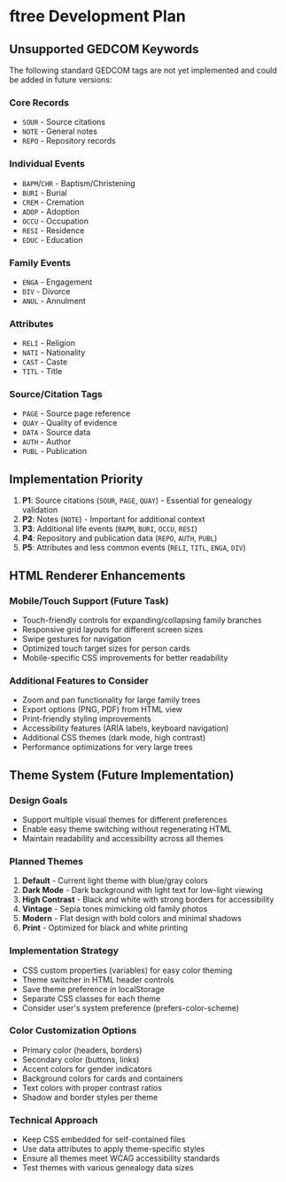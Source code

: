 # ftree Development Plan

## Unsupported GEDCOM Keywords

The following standard GEDCOM tags are not yet implemented and could be added in future versions:

### Core Records
- `SOUR` - Source citations
- `NOTE` - General notes
- `REPO` - Repository records

### Individual Events
- `BAPM`/`CHR` - Baptism/Christening
- `BURI` - Burial
- `CREM` - Cremation
- `ADOP` - Adoption
- `OCCU` - Occupation
- `RESI` - Residence
- `EDUC` - Education

### Family Events
- `ENGA` - Engagement
- `DIV` - Divorce
- `ANUL` - Annulment

### Attributes
- `RELI` - Religion
- `NATI` - Nationality
- `CAST` - Caste
- `TITL` - Title

### Source/Citation Tags
- `PAGE` - Source page reference
- `QUAY` - Quality of evidence
- `DATA` - Source data
- `AUTH` - Author
- `PUBL` - Publication

## Implementation Priority

1. **P1**: Source citations (`SOUR`, `PAGE`, `QUAY`) - Essential for genealogy validation
2. **P2**: Notes (`NOTE`) - Important for additional context
3. **P3**: Additional life events (`BAPM`, `BURI`, `OCCU`, `RESI`)
4. **P4**: Repository and publication data (`REPO`, `AUTH`, `PUBL`)
5. **P5**: Attributes and less common events (`RELI`, `TITL`, `ENGA`, `DIV`)

## HTML Renderer Enhancements

### Mobile/Touch Support (Future Task)
- Touch-friendly controls for expanding/collapsing family branches
- Responsive grid layouts for different screen sizes
- Swipe gestures for navigation
- Optimized touch target sizes for person cards
- Mobile-specific CSS improvements for better readability

### Additional Features to Consider
- Zoom and pan functionality for large family trees
- Export options (PNG, PDF) from HTML view
- Print-friendly styling improvements
- Accessibility features (ARIA labels, keyboard navigation)
- Additional CSS themes (dark mode, high contrast)
- Performance optimizations for very large trees

## Theme System (Future Implementation)

### Design Goals
- Support multiple visual themes for different preferences
- Enable easy theme switching without regenerating HTML
- Maintain readability and accessibility across all themes

### Planned Themes
1. **Default** - Current light theme with blue/gray colors
2. **Dark Mode** - Dark background with light text for low-light viewing
3. **High Contrast** - Black and white with strong borders for accessibility
4. **Vintage** - Sepia tones mimicking old family photos
5. **Modern** - Flat design with bold colors and minimal shadows
6. **Print** - Optimized for black and white printing

### Implementation Strategy
- CSS custom properties (variables) for easy color theming
- Theme switcher in HTML header controls
- Save theme preference in localStorage
- Separate CSS classes for each theme
- Consider user's system preference (prefers-color-scheme)

### Color Customization Options
- Primary color (headers, borders)
- Secondary color (buttons, links)
- Accent colors for gender indicators
- Background colors for cards and containers
- Text colors with proper contrast ratios
- Shadow and border styles per theme

### Technical Approach
- Keep CSS embedded for self-contained files
- Use data attributes to apply theme-specific styles
- Ensure all themes meet WCAG accessibility standards
- Test themes with various genealogy data sizes